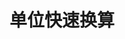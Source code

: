 ---
layout: home
home: true

lang: zh-CN
title: 单位快速换算
titleTemplate: 首页
editLink: true
lastUpdated: true
head:
  - - meta
    - name: description
      content: 单位快速换算网站，为您提供便捷的各类单位换算服务，涵盖温度、长度、面积、时间等多种物理量的换算，操作简单，结果精准，满足您在学习、工作和生活中的单位换算需求，随时随地轻松换算。
  - - meta
    - name: keywords
      content: 单位换算, 快速换算工具, 温度换算, 长度换算, 面积换算, 时间换算, 物理量换算, 单位换算在线工具
hero:
  image:
    src: /undraw_designing-components_kb05.svg
    alt: VitePress
  name: "Unit Converter"
  text: "单位快速换算在线工具"
  tagline: "免费的在线单位换算计算器，包含重量、长度、面积、时间、温度和更多其他类别的单位换算器"
  actions:
    # - theme: brand
    #   text: 开始使用
    #   link: /dashbord
    # - theme: alt
    #   text: GitHub
    #   link: https://github.com/vuejs/vitepress
features:
  - icon: 
      dark: temperature-svgrepo-com.svg
      light: temperature-svgrepo-com.svg
    title: 温度单位换算
    details: 摄氏度（℃）、华氏度（°F）、开尔文（K）、列氏度（°R）
    linkText: 开始使用
    link: /Temperature/index
  - icon: 
      dark: time-svgrepo-com.svg
      light: time-svgrepo-com.svg
    title: 时间单位换算
    details: 毫秒（ms）、秒（s）、分钟（min）、小时（h）、天（d）
    linkText: 开始使用
    link: /Time/index
  - icon: 
      dark: cm-inch-length-svgrepo-com.svg
      light: cm-inch-length-svgrepo-com.svg
    title: 长度单位换算
    details: 纳米（nm）、微米（μm）、毫米（mm）、厘米（cm）、千米（km）
    linkText: 开始使用
    link: /Length/index
  - icon: 
      dark: area-chart-business-analytics-statistics-svgrepo-com.svg
      light: area-chart-business-analytics-statistics-svgrepo-com.svg
    title: 面积单位换算
    details: 平方米（m²）、平方毫米（mm²）、方厘米（cm²）、平方千米（km²）
    linkText: 开始使用
    link: /Area/index
  - icon: 
      dark: weight-scale-svgrepo-com.svg
      light: weight-scale-svgrepo-com.svg
    title: 重量单位换算
    details: 克（g）、千克（kg）、微克（mcg）、毫克（mg）、吨（t）
    linkText: 开始使用
    link: /Mass/index
  - icon: 
      dark: more-circle-horizontal-svgrepo-com.svg
      light: more-circle-horizontal-svgrepo-com.svg
    title: 更多单位换算
    details: Volume（体积）、Frequency（频率）、Speed（速度）、Pressure（压力）、Digital（数字）
    linkText: 尽请期待
    link: /
---